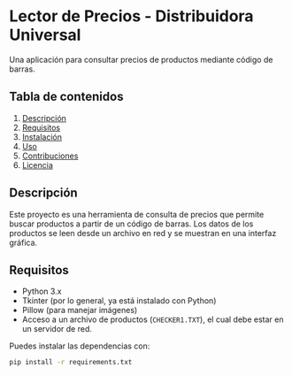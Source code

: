 # Lector de Precios - Distribuidora Universal
Una aplicación para consultar precios de productos mediante código de barras.

## Tabla de contenidos
1. [Descripción](#descripción)
2. [Requisitos](#requisitos)
3. [Instalación](#instalación)
4. [Uso](#uso)
5. [Contribuciones](#contribuciones)
6. [Licencia](#licencia)

## Descripción
Este proyecto es una herramienta de consulta de precios que permite buscar productos a partir de un código de barras. Los datos de los productos se leen desde un archivo en red y se muestran en una interfaz gráfica.

## Requisitos
- Python 3.x
- Tkinter (por lo general, ya está instalado con Python)
- Pillow (para manejar imágenes)
- Acceso a un archivo de productos (`CHECKER1.TXT`), el cual debe estar en un servidor de red.

Puedes instalar las dependencias con:
```bash
pip install -r requirements.txt
